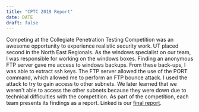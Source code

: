 ```yaml
---
title: "CPTC 2019 Report"
date: DATE
draft: false
---
```


Competing at the Collegiate Penetration Testing Competition was an awesome opportunity to experience realistic security work. UT placed second in the North East Regionals. As the windows specialist on our team, I was responsible for working on the windows boxes. Finding an anonymous FTP server gave me access to windows backups. From these back-ups, I was able to extract ssh keys. The FTP server allowed the use of the PORT command, which allowed me to perform an FTP bounce attack.  I used the attack to try to gain access to other subnets. We later learned that we weren't able to access the other subnets because they were down due to technical difficulties with the competition. As part of the competition, each team presents its findings as a report. Linked is our [final report](https://alicereuter.com/CPTC-Report.pdf).
